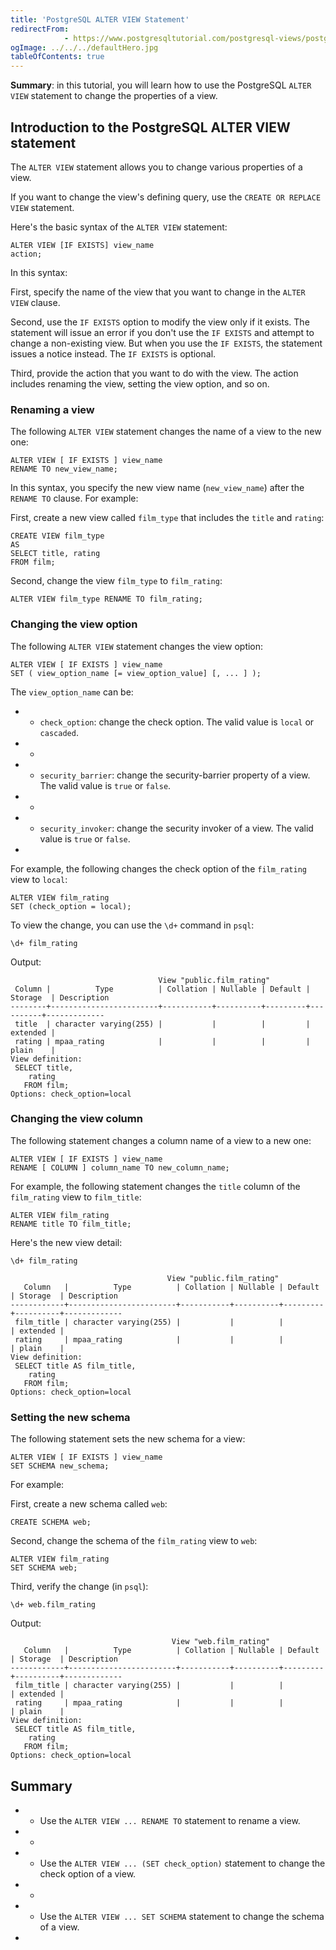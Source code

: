 ```yaml
---
title: 'PostgreSQL ALTER VIEW Statement'
redirectFrom: 
            - https://www.postgresqltutorial.com/postgresql-views/postgresql-alter-view/
ogImage: ../../../defaultHero.jpg
tableOfContents: true
---
```


**Summary**: in this tutorial, you will learn how to use the PostgreSQL `ALTER VIEW` statement to change the properties of a view.



## Introduction to the PostgreSQL ALTER VIEW statement



The `ALTER VIEW` statement allows you to change various properties of a view.



If you want to change the view's defining query, use the `CREATE OR REPLACE VIEW` statement.



Here's the basic syntax of the `ALTER VIEW` statement:



```
ALTER VIEW [IF EXISTS] view_name
action;
```



In this syntax:



First, specify the name of the view that you want to change in the `ALTER VIEW` clause.



Second, use the `IF EXISTS` option to modify the view only if it exists. The statement will issue an error if you don't use the `IF EXISTS` and attempt to change a non-existing view. But when you use the `IF EXISTS`, the statement issues a notice instead. The `IF EXISTS` is optional.



Third, provide the action that you want to do with the view. The action includes renaming the view, setting the view option, and so on.



### Renaming a view



The following `ALTER VIEW` statement changes the name of a view to the new one:



```
ALTER VIEW [ IF EXISTS ] view_name
RENAME TO new_view_name;
```



In this syntax, you specify the new view name (`new_view_name`) after the `RENAME TO` clause. For example:



First, create a new view called `film_type` that includes the `title` and `rating`:



```
CREATE VIEW film_type
AS
SELECT title, rating
FROM film;
```



Second, change the view `film_type` to `film_rating`:



```
ALTER VIEW film_type RENAME TO film_rating;
```



### Changing the view option



The following `ALTER VIEW` statement changes the view option:



```
ALTER VIEW [ IF EXISTS ] view_name
SET ( view_option_name [= view_option_value] [, ... ] );
```



The `view_option_name` can be:



- - `check_option`: change the check option. The valid value is `local` or `cascaded`.
- -
- - `security_barrier`: change the security-barrier property of a view. The valid value is `true` or `false`.
- -
- - `security_invoker`: change the security invoker of a view. The valid value is `true` or `false`.
- 


For example, the following changes the check option of the `film_rating` view to `local`:



```
ALTER VIEW film_rating
SET (check_option = local);
```



To view the change, you can use the `\d+` command in `psql`:



```
\d+ film_rating
```



Output:



```
                                 View "public.film_rating"
 Column |          Type          | Collation | Nullable | Default | Storage  | Description
--------+------------------------+-----------+----------+---------+----------+-------------
 title  | character varying(255) |           |          |         | extended |
 rating | mpaa_rating            |           |          |         | plain    |
View definition:
 SELECT title,
    rating
   FROM film;
Options: check_option=local
```



### Changing the view column



The following statement changes a column name of a view to a new one:



```
ALTER VIEW [ IF EXISTS ] view_name
RENAME [ COLUMN ] column_name TO new_column_name;
```



For example, the following statement changes the `title` column of the `film_rating` view to `film_title`:



```
ALTER VIEW film_rating
RENAME title TO film_title;
```



Here's the new view detail:



```
\d+ film_rating
```



```
                                   View "public.film_rating"
   Column   |          Type          | Collation | Nullable | Default | Storage  | Description
------------+------------------------+-----------+----------+---------+----------+-------------
 film_title | character varying(255) |           |          |         | extended |
 rating     | mpaa_rating            |           |          |         | plain    |
View definition:
 SELECT title AS film_title,
    rating
   FROM film;
Options: check_option=local
```



### Setting the new schema



The following statement sets the new schema for a view:



```
ALTER VIEW [ IF EXISTS ] view_name
SET SCHEMA new_schema;
```



For example:



First, create a new schema called `web`:



```
CREATE SCHEMA web;
```



Second, change the schema of the `film_rating` view to `web`:



```
ALTER VIEW film_rating
SET SCHEMA web;
```



Third, verify the change (in `psql`):



```
\d+ web.film_rating
```



Output:



```
                                    View "web.film_rating"
   Column   |          Type          | Collation | Nullable | Default | Storage  | Description
------------+------------------------+-----------+----------+---------+----------+-------------
 film_title | character varying(255) |           |          |         | extended |
 rating     | mpaa_rating            |           |          |         | plain    |
View definition:
 SELECT title AS film_title,
    rating
   FROM film;
Options: check_option=local
```



## Summary



- - Use the `ALTER VIEW ... RENAME TO` statement to rename a view.
- -
- - Use the `ALTER VIEW ... (SET check_option)` statement to change the check option of a view.
- -
- - Use the `ALTER VIEW ... SET SCHEMA` statement to change the schema of a view.
- 
